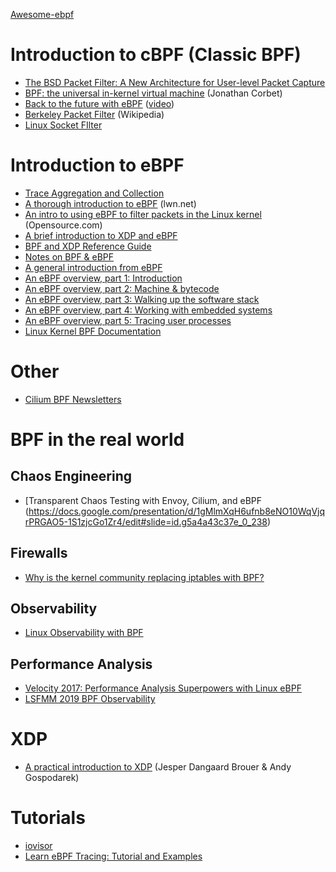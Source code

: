 [Awesome-ebpf](https://github.com/zoidbergwill/awesome-ebpf/blob/master/readme.md)

# Introduction to cBPF (Classic BPF)
* [The BSD Packet Filter: A New Architecture for User-level Packet Capture](http://www.tcpdump.org/papers/bpf-usenix93.pdf)
* [BPF: the universal in-kernel virtual machine](https://lwn.net/Articles/599755/) (Jonathan Corbet)
* [Back to the future with eBPF](https://static.sched.com/hosted_files/kccnceu19/b8/KubeCon-Europe-2019-Beatriz_Martinez_eBPF.pdf) ([video](https://www.youtube.com/watch?v=AQNz_16CaiI&feature=youtu.be))
* [Berkeley Packet Filter](https://en.wikipedia.org/wiki/Berkeley_Packet_Filter) (Wikipedia)
* [Linux Socket FIlter](http://www.cs.columbia.edu/~nahum/w6998/lectures/vpk-columbia-nsdi-lsf.pdf)

# Introduction to eBPF
* [Trace Aggregation and Collection](http://hsdm.dorsal.polymtl.ca/system/files/eBPF-5May2017%20%281%29.pdf)
* [A thorough introduction to eBPF](https://lwn.net/Articles/740157/) (lwn.net)
* [An intro to using eBPF to filter packets in the Linux kernel](https://opensource.com/article/17/9/intro-ebpf) (Opensource.com)
* [A brief introduction to XDP and eBPF](https://blogs.igalia.com/dpino/2019/01/07/a-brief-introduction-to-xdp-and-ebpf/)
* [BPF and XDP Reference Guide](https://docs.cilium.io/en/v1.5/bpf/)
* [Notes on BPF & eBPF](https://jvns.ca/blog/2017/06/28/notes-on-bpf---ebpf/)
* [A general introduction from eBPF](https://schd.ws/hosted_files/osseu17/7e/a-gentle-introduction-to-ebpf.pdf)
* [An eBPF overview, part 1: Introduction](https://www.collabora.com/news-and-blog/blog/2019/04/05/an-ebpf-overview-part-1-introduction/)
* [An eBPF overview, part 2: Machine & bytecode](https://www.collabora.com/news-and-blog/blog/2019/04/15/an-ebpf-overview-part-2-machine-and-bytecode/)
* [An eBPF overview, part 3: Walking up the software stack](https://www.collabora.com/news-and-blog/blog/2019/04/26/an-ebpf-overview-part-3-walking-up-the-software-stack/)
* [An eBPF overview, part 4: Working with embedded systems](https://www.collabora.com/news-and-blog/blog/2019/05/06/an-ebpf-overview-part-4-working-with-embedded-systems/)
* [An eBPF overview, part 5: Tracing user processes](https://www.collabora.com/news-and-blog/blog/2019/05/14/an-ebpf-overview-part-5-tracing-user-processes/)
* [Linux Kernel BPF Documentation](https://www.kernel.org/doc/Documentation/networking/filter.txt)

# Other
* [Cilium BPF Newsletters](https://cilium.io/blog/categories/bpf%20newsletter/)

# BPF in the real world
## Chaos Engineering
* [Transparent Chaos Testing with Envoy, Cilium, and eBPF (https://docs.google.com/presentation/d/1gMlmXqH6ufnb8eNO10WqVjqrPRGAO5-1S1zjcGo1Zr4/edit#slide=id.g5a4a43c37e_0_238)
## Firewalls
* [Why is the kernel community replacing iptables with BPF?](https://cilium.io/blog/2018/04/17/why-is-the-kernel-community-replacing-iptables/)
## Observability
* [Linux Observability with BPF](https://learning.oreilly.com/library/view/linux-observability-with/9781492050193/)
## Performance Analysis
* [Velocity 2017: Performance Analysis Superpowers with Linux eBPF](https://www.youtube.com/watch?v=bj3qdEDbCD4)
* [LSFMM 2019 BPF Observability](https://www.slideshare.net/brendangregg/lsfmm-2019-bpf-observability-143092820)

# XDP
* [A practical introduction to XDP](https://www.linuxplumbersconf.org/event/2/contributions/71/attachments/17/9/presentation-lpc2018-xdp-tutorial.pdf) (Jesper Dangaard Brouer & Andy Gospodarek)

# Tutorials
* [iovisor](https://github.com/iovisor/bcc/blob/master/docs/tutorial.md)
* [Learn eBPF Tracing: Tutorial and Examples](http://www.brendangregg.com/blog/2019-01-01/learn-ebpf-tracing.html)
